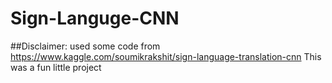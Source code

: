# Sign-Languge-CNN

##Disclaimer:  used some code from https://www.kaggle.com/soumikrakshit/sign-language-translation-cnn
This was a fun little project
